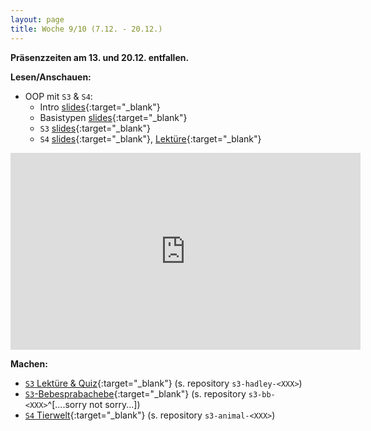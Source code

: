 ```yaml
---
layout: page
title: Woche 9/10 (7.12. - 20.12.)
---
```


**Präsenzzeiten am 13. und 20.12. entfallen.**

**Lesen/Anschauen:**

- OOP mit `S3` & `S4`:
    - Intro [slides](slides/oop-intro.html){:target="_blank"}
    - Basistypen [slides](slides/oop-base.html){:target="_blank"}
    - `S3` [slides](slides/oop-s3.html){:target="_blank"}
    - `S4` [slides](slides/oop-s4.html){:target="_blank"}, [Lektüre](ex/s4-reading-ex.html){:target="_blank"}
<iframe width="560" height="315" src="https://www.youtube-nocookie.com/embed/videoseries?list=PLMyWaJl2LoXxjT3H2qUxfnPDRr9Ku0lpJ" frameborder="0" allow="accelerometer; autoplay; encrypted-media; gyroscope; picture-in-picture" allowfullscreen></iframe>    

**Machen:**

- [`S3` Lektüre & Quiz](ex/s3-hadley-ex.html){:target="_blank"} (s. repository `s3-hadley-<XXX>`)
- [`S3`-Bebesprabachebe](ex/s3-bb-ex.html){:target="_blank"} (s. repository `s3-bb-<XXX>`^[....sorry not sorry...])
- [`S4` Tierwelt](ex/s4-animal-ex.html){:target="_blank"} (s. repository `s3-animal-<XXX>`)
